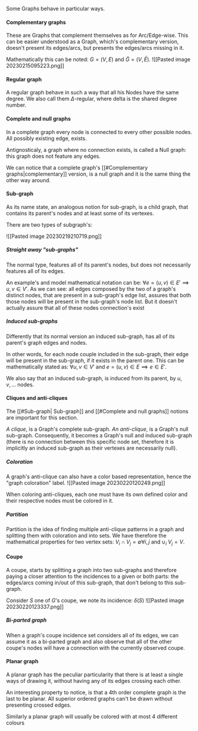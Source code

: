 Some Graphs behave in particular ways.

#### Complementary graphs
These are Graphs that complement themselves as for Arc/Edge-wise. This can be easier understood as a Graph, which's complementary version, doesn't present its edges/arcs, but presents the edges/arcs missing in it.

Mathematically this can be noted: $G=(V, E)$ and $\bar G=(V, \bar E)$.
![[Pasted image 20230215095223.png]]

#### Regular graph
A regular graph behave in such a way that all his Nodes have the same degree. We also call them $\Delta$-regular, where delta is the shared degree number.

#### Complete and null graphs
In a complete graph every node is connected to every other possible nodes. All possibly existing edge, exists. 

Antignosticaly, a graph where no connection exists, is called a Null graph: this graph does not feature any edges.

We can notice that a complete graph's [[#Complementary graphs|complementary]] version, is a null graph and it is the same thing the other way around.

#### Sub-graph
As its name state, an analogous notion for sub-graph, is a child graph, that contains its parent's nodes and at least some of its vertexes.

There are two types of subgraph's:

![[Pasted image 20230219210719.png]]
##### Straight away "sub-graphs"
The normal type, features all of its parent's nodes, but does not necessarily features all of its edges.

An example's and model mathematical notation can be: $\forall e=(u,v)\in E' \implies u, v \in V'$. 
As we can see: all edges composed by the two of a graph's distinct nodes, that are present in a sub-graph's edge list, assures that both those nodes will be present in the sub-graph's node list. But it doesn't actually assure that all of these nodes connection's exist

##### Induced sub-graphs
Differently that its normal version an induced sub-graph, has all of its parent's graph edges and nodes.

In other words, for each node couple included in the sub-graph, their edge will be present in the sub-graph, if it exists in the parent one.
This can be mathematically stated as: $\forall u,v \in V'$ and $e = (u, v)\in E \implies e \in E'$. 

We also say that an induced sub-graph, is induced from its parent, by ${u, v, ...}$ nodes.

#### Cliques and anti-cliques
The [[#Sub-graph| Sub-graph]] and [[#Complete and null graphs]] notions are important for this section.

_A clique_, is a Graph's complete sub-graph. 
_An  anti-clique_, is a Graph's null sub-graph. Consequently, it becomes a Graph's null and induced sub-graph (there is no connection between this specific node set, therefore it is implicitly an induced sub-graph as their vertexes are necessarily null).

##### Coloration
A graph's anti-clique can also have a color based representation, hence the "graph coloration" label. 
![[Pasted image 20230220120249.png]]

When coloring anti-cliques, each one must have its own defined color and their respective nodes must be colored in it. 

##### Partition
Partition is the idea of finding multiple anti-clique patterns in a graph and splitting them with coloration and into sets. 
We have therefore the mathematical properties for two vertex sets: $V_i \cap V_j = \emptyset \forall i, j$ and $\cup_i\ V_j = V$.

#### Coupe
A coupe, starts by splitting a graph into two sub-graphs and therefore paying a closer attention to the incidences to a given or both parts: the edges/arcs coming in/out of this sub-graph, that don't belong to this sub-graph.

Consider $S$ one of $G$'s coupe, we note its incidence: $\delta(S)$
![[Pasted image 20230220123337.png]]

##### Bi-parted graph
When a graph's coupe incidence set considers all of its edges, we can assume it as a bi-parted graph and also observe that all of the other coupe's nodes will have a connection with the currently observed coupe.

#### Planar graph
A planar graph has the peculiar particularity that there is at least a single ways of drawing it, without having any of its edges crossing each other.

An interesting property to notice, is that a 4th order complete graph is the last to be planar. All superior ordered graphs can't be drawn without presenting crossed edges. 

Similarly a planar graph will usually be colored with at most 4 different colours
